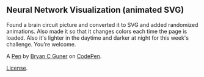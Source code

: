 Neural Network Visualization (animated SVG)
-------------------------------------------
Found a brain circuit picture and converted it to SVG and added randomized animations. Also made it so that it changes colors each time the page is loaded.  Also it's lighter in the daytime and darker at night for this week's challenge. You're welcome.

A [Pen](https://codepen.io/bgoonz/pen/MWmQjYJ) by [Bryan C Guner](https://codepen.io/bgoonz) on [CodePen](https://codepen.io).

[License](https://codepen.io/license/pen/MWmQjYJ).